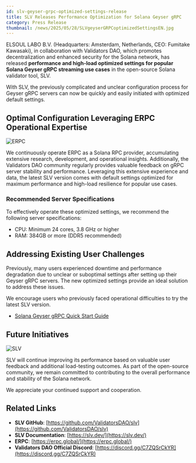 ```yaml
---
id: slv-geyser-grpc-optimized-settings-release
title: SLV Releases Performance Optimization for Solana Geyser gRPC
category: Press Release
thumbnail: /news/2025/05/28/SLVgeyserGRPCoptimizedSettingsEN.jpg
---
```


ELSOUL LABO B.V. (Headquarters: Amsterdam, Netherlands, CEO: Fumitake Kawasaki), in collaboration with Validators DAO, which promotes decentralization and enhanced security for the Solana network, has released **performance and high-load optimized settings for popular Solana Geyser gRPC streaming use cases** in the open-source Solana validator tool, SLV.

With SLV, the previously complicated and unclear configuration process for Geyser gRPC servers can now be quickly and easily initiated with optimized default settings.

## Optimal Configuration Leveraging ERPC Operational Expertise

![ERPC](/news/2025/05/23/ERPC.jpg)

We continuously operate ERPC as a Solana RPC provider, accumulating extensive research, development, and operational insights. Additionally, the Validators DAO community regularly provides valuable feedback on gRPC server stability and performance. Leveraging this extensive experience and data, the latest SLV version comes with default settings optimized for maximum performance and high-load resilience for popular use cases.

### Recommended Server Specifications

To effectively operate these optimized settings, we recommend the following server specifications:

- CPU: Minimum 24 cores, 3.8 GHz or higher
- RAM: 384GB or more (DDR5 recommended)

## Addressing Existing User Challenges

Previously, many users experienced downtime and performance degradation due to unclear or suboptimal settings after setting up their Geyser gRPC servers. The new optimized settings provide an ideal solution to address these issues.

We encourage users who previously faced operational difficulties to try the latest SLV version.

- [Solana Geyser gRPC Quick Start Guide](https://slv.dev/en/doc/mainnet-rpc/quickstart/)

## Future Initiatives

![SLV](/news/2025/03/22/SLV.jpg)

SLV will continue improving its performance based on valuable user feedback and additional load-testing outcomes. As part of the open-source community, we remain committed to contributing to the overall performance and stability of the Solana network.

We appreciate your continued support and cooperation.

## Related Links

- **SLV GitHub**: [https://github.com/ValidatorsDAO/slv](https://github.com/ValidatorsDAO/slv)
- **SLV Documentation**: [https://slv.dev/](https://slv.dev/)
- **ERPC**: [https://erpc.global/](https://erpc.global/)
- **Validators DAO Official Discord**: [https://discord.gg/C7ZQSrCkYR](https://discord.gg/C7ZQSrCkYR)
